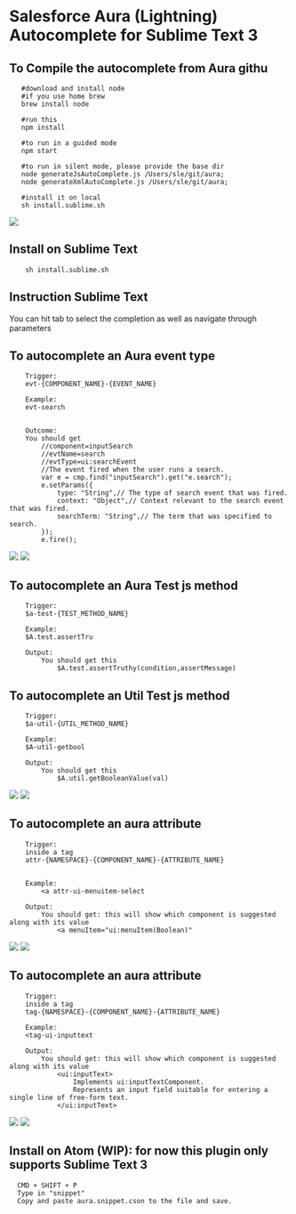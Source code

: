 # Salesforce Aura (Lightning)  Autocomplete for Sublime Text 3


## To Compile the autocomplete from Aura githu
```
   #download and install node
   #if you use home brew
   brew install node

   #run this
   npm install 

   #to run in a guided mode
   npm start
   
   #to run in silent mode, please provide the base dir
   node generateJsAutoComplete.js /Users/sle/git/aura;
   node generateXmlAutoComplete.js /Users/sle/git/aura;

   #install it on local
   sh install.sublime.sh
```
![](images/generate.jpg)




## Install on Sublime Text 
```
	sh install.sublime.sh
```


## Instruction Sublime Text 
You can hit tab to select the completion as well as navigate through parameters


## To autocomplete an Aura event type
```
	Trigger:
	evt-{COMPONENT_NAME}-{EVENT_NAME}

	Example:
	evt-search


	Outcome:
	You should get 
		//component=inputSearch
        //evtName=search
        //evtType=ui:searchEvent
        //The event fired when the user runs a search.
        var e = cmp.find("inputSearch").get("e.search");
        e.setParams({
            type: "String",// The type of search event that was fired.
            context: "Object",// Context relevant to the search event that was fired.
            searchTerm: "String",// The term that was specified to search.
        });
        e.fire();
```
![](images/evt1.jpg)
![](images/evt2.jpg)


## To autocomplete an Aura Test js method
```
	Trigger:
	$a-test-{TEST_METHOD_NAME}

	Example:
	$A.test.assertTru

	Output:
		You should get this
			$A.test.assertTruthy(condition,assertMessage)
```


## To autocomplete an Util Test js method
```
	Trigger:
	$a-util-{UTIL_METHOD_NAME}

	Example:
	$A-util-getbool

	Output:
		You should get this
			$A.util.getBooleanValue(val)
```
![](images/util1.jpg)
![](images/util2.jpg)


## To autocomplete an aura attribute
```
	Trigger:
	inside a tag
	attr-{NAMESPACE}-{COMPONENT_NAME}-{ATTRIBUTE_NAME}


	Example:
		<a attr-ui-menuitem-select

	Output:
		You should get: this will show which component is suggested along with its value
			<a menuItem="ui:menuItem(Boolean)"
```	
![](images/attribute1.jpg)
![](images/attribute2.jpg)




## To autocomplete an aura attribute
```
	Trigger:
	inside a tag
	tag-{NAMESPACE}-{COMPONENT_NAME}-{ATTRIBUTE_NAME}

	Example:
	<tag-ui-inputtext

	Output:
		You should get: this will show which component is suggested along with its value
			<ui:inputText>
				Implements ui:inputTextComponent.
				Represents an input field suitable for entering a single line of free-form text.
			</ui:inputText>
```	
![](images/tag1.jpg)
![](images/tag2.jpg)





## Install on Atom (WIP): for now this plugin only supports Sublime Text 3
```
  CMD + SHIFT + P
  Type in "snippet"
  Copy and paste aura.snippet.cson to the file and save.
```
